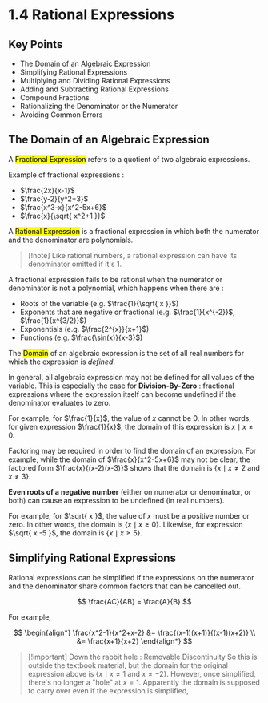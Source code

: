 # 1.4 Rational Expressions

## Key Points

- The Domain of an Algebraic Expression
- Simplifying Rational Expressions
- Multiplying and Dividing Rational Expressions
- Adding and Subtracting Rational Expressions
- Compound Fractions
- Rationalizing the Denominator or the Numerator
- Avoiding Common Errors


## The Domain of an Algebraic Expression

A <mark class="hltr-trippy">Fractional Expression</mark> refers to a quotient of two algebraic expressions.

Example of fractional expressions :
- $\frac{2x}{x-1}$
- $\frac{y-2}{y^2+3}$
- $\frac{x^3-x}{x^2-5x+6}$
- $\frac{x}{\sqrt{ x^2+1 }}$

A <mark class="hltr-trippy">Rational Expression</mark> is a fractional expression in which both the numerator and the denominator are polynomials.

> [!note] Like rational numbers, a rational expression can have its denominator omitted if it's $1$.

A fractional expression fails to be rational when the numerator or denominator is not a polynomial, which happens when there are :
- Roots of the variable (e.g. $\frac{1}{\sqrt{ x }}$)
- Exponents that are negative or fractional (e.g. $\frac{1}{x^{-2}}$, $\frac{1}{x^{3/2}}$)
- Exponentials (e.g. $\frac{2^{x}}{x+1}$)
- Functions (e.g. $\frac{\sin(x)}{x-3}$)


The <mark class="hltr-trippy">Domain</mark> of an algebraic expression is the set of all real numbers for which the expression is *defined*.

In general, all algebraic expression may not be defined for all values of the variable. This is especially the case for **Division-By-Zero** : fractional expressions where the expression itself can become undefined if the denominator evaluates to zero.

For example, for $\frac{1}{x}$, the value of $x$ cannot be $0$. In other words, for given expression $\frac{1}{x}$, the domain of this expression is ${x \mid x \neq 0}$.

Factoring may be required in order to find the domain of an expression. For example, while the domain of $\frac{x}{x^2-5x+6}$ may not be clear, the factored form $\frac{x}{(x-2)(x-3)}$ shows that the domain is $\{x \mid x \neq 2 \text{ and } x \neq 3\}$.

**Even roots of a negative number** (either on numerator or denominator, or both) can cause an expression to be undefined (in real numbers).

For example, for $\sqrt{ x }$, the value of $x$ must be a positive number or zero. In other words, the domain is $\{ x \mid x \geq 0 \}$. Likewise, for expression $\sqrt{ x -5 }$, the domain is $\{ x \mid x \geq 5 \}$.


## Simplifying Rational Expressions

Rational expressions can be simplified if the expressions on the numerator and the denominator share common factors that can be cancelled out.

$$
\frac{AC}{AB} = \frac{A}{B}
$$

For example,

$$
\begin{align*}
  \frac{x^2-1}{x^2+x-2} &= \frac{(x-1)(x+1)}{(x-1)(x+2)} \\
  &= \frac{x+1}{x+2}
\end{align*}
$$

> [!important] Down the rabbit hole : Removable Discontinuity
> So this is outside the textbook material, but the domain for the original expression above is $\{ x \mid x \neq 1 \text{ and } x \neq -2\}$. However, once simplified, there's no longer a "hole" at $x = 1$. Apparently the domain is supposed to carry over even if the expression is simplified,
